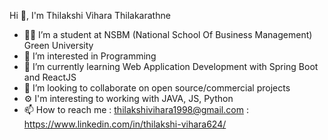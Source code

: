 Hi 👋, I'm Thilakshi Vihara Thilakarathne

 
- 👨‍🎓 I’m a student at NSBM (National School Of Business Management) Green University
- 👀 I’m interested in Programming
- 🌱 I’m currently learning Web Application Development with Spring Boot and ReactJS
- 💞️ I’m looking to collaborate on open source/commercial projects
- ⚙️ I'm interesting to working with JAVA, JS, Python
- 📫 How to reach me  : thilakshivihara1998@gmail.com : https://www.linkedin.com/in/thilakshi-vihara624/

<!---
vihara1124/vihara1124 is a ✨ special ✨ repository because its `README.md` (this file) appears on your GitHub profile.
You can click the Preview link to take a look at your changes.
--->
